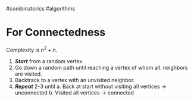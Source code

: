 
#combinatorics #algorithms
# For Connectedness
Complexity is $n^2 + n$.
1. ***Start*** from a random vertex.
2. Go down a random path until reaching a vertex of whom all. neighbors are visited.
3. Backtrack to a vertex with an unvisited neighbor.
4. ***Repeat*** 2-3 until
	a. Back at start without visiting all vertices $\rightarrow$ unconnected
	b. Visited all vertices $\rightarrow$ connected
